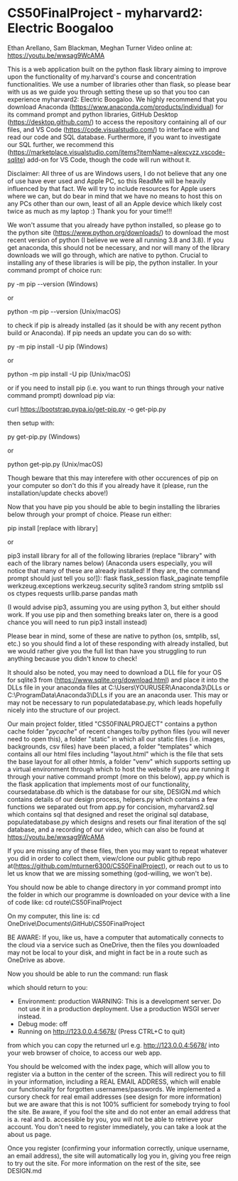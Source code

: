# CS50FinalProject - myharvard2: Electric Boogaloo
Ethan Arellano, Sam Blackman, Meghan Turner
Video online at: https://youtu.be/wwsag9WcAMA

This is a web application built on the python flask library aiming to improve upon the functionality of my.harvard's course and concentration functionalities. We use a number of libraries other than flask, so please bear with us as we guide you through setting these up so that you too can experience myharvard2: Electric Boogaloo. We highly recommend that you download Anaconda (https://www.anaconda.com/products/individual) for its command prompt and python libraries, GitHub Desktop (https://desktop.github.com/) to access the repository containing all of our files, and VS Code (https://code.visualstudio.com/) to interface with and read our code and SQL database. Furthermore, if you want to investigate our SQL further, we recommend this (https://marketplace.visualstudio.com/items?itemName=alexcvzz.vscode-sqlite) add-on for VS Code, though the code will run without it.

Disclaimer: All three of us are Windows users, I do not believe that any one of use have ever used and Apple PC, so this ReadMe will be heavily influenced by that fact. We will try to include resources for Apple users where we can, but do bear in mind that we have no means to host this on any PCs other than our own, least of all an Apple device which likely cost twice as much as my laptop :) Thank you for your time!!!

We won't assume that you already have python installed, so please go to the python site (https://www.python.org/downloads/) to download the most recent version of python (I believe we were all running 3.8 and 3.8). If you get anaconda, this should not be necessary, and nor will many of the library downloads we will go through, which are native to python. Crucial to installing any of these libraries is will be pip, the python installer. In your command prompt of choice run:

py -m pip --version 
(Windows) 

or 

python -m pip --version 
(Unix/macOS)

to check if pip is already installed (as it should be with any recent python build or Anaconda). If pip needs an update you can do so with:

py -m pip install -U pip
(Windows)

or

python -m pip install -U pip
(Unix/macOS)

or if you need to install pip (i.e. you want to run things through your native command prompt) download pip via:

curl https://bootstrap.pypa.io/get-pip.py -o get-pip.py

then setup with:

py get-pip.py
(Windows)

or

python get-pip.py
(Unix/macOS)

Though beware that this may interefere with other occurences of pip on your computer so don't do this if you already have it (please, run the installation/update checks above!)

Now that you have pip you should be able to begin installing the libraries below through your prompt of choice.
Please run either:

pip install [replace with library]

or 

pip3 install library
for all of the following libraries (replace "library" with each of the library names below)
(Anaconda users especially, you will notice that many of these are already installed! If they are, the command prompt should just tell you so!]):
flask
flask_session
flask_paginate
tempfile
werkzeug.exceptions
werkzeug.security
sqlite3
random
string
smtplib
ssl
os
ctypes
requests
urllib.parse
pandas
math

(I would advise pip3, assuming you are using python 3, but either should work. If you use pip and then something breaks later on, there is a good chance you will need to run pip3 install instead)

Please bear in mind, some of these are native to python (os, smtplib, ssl, etc.) so you should find a lot of these responding with already installed, but we would rather give you the full list than have you struggling to run anything because you didn't know to check!

It should also be noted, you may need to download a DLL file for your OS for sqlite3 from (https://www.sqlite.org/download.html) and place it into the DLLs file in your anaconda files at C:\Users\YOURUSER\Anaconda3\DLLs or C:\ProgramData\Anaconda3\DLLs
if you are an anaconda user. This may or may not be necessary to run populatedatabase.py, which leads hopefully nicely into the structure of our project.

Our main project folder, titled "CS50FINALPROJECT" contains a python cache folder "_pycache_" of recent changes to/by python files (you will never need to open this), a folder "static" in which all our static files (i.e. images, backgrounds, csv files) have been placed, a folder "templates" which contains all our html files including "layout.html" which is the file that sets the base layout for all other htmls, a folder "venv" which supports setting up a virtual environment through which to host the website if you are running it through your native command prompt (more on this below), app.py which is the flask application that implements most of our functionality, coursedatabase.db which is the database for our site, DESIGN.md which contains details of our design process, helpers.py which contains a few functions we separated out from app.py for concision, myharvard2.sql which contains sql that designed and reset the original sql database, populatedatabase.py which designs and resets our final iteration of the sql database, and a recording of our video, which can also be found at https://youtu.be/wwsag9WcAMA

If you are missing any of these files, then you may want to repeat whatever you did in order to collect them, view/clone our public github repo at(https://github.com/mturner6300/CS50FinalProject), or reach out to us to let us know that we are missing something (god-willing, we won't be).

You should now be able to change directory in yor command prompt into the folder in which our programme is downloaded on your device with a line of code like:
cd route\CS50FinalProject

On my computer, this line is:
cd OneDrive\Documents\GitHub\CS50FinalProject

BE AWARE: If you, like us, have a computer that automatically connects to the cloud via a service such as OneDrive, then the files you downloaded may not be local to your disk, and might in fact be in a route such as OneDrive as above. 

Now you should be able to run the command:
run flask

which should return to you:

* Environment: production
   WARNING: This is a development server. Do not use it in a production deployment.
   Use a production WSGI server instead.
 * Debug mode: off
 * Running on http://123.0.0.4:5678/ (Press CTRL+C to quit)

from which you can copy the returned url e.g. http://123.0.0.4:5678/ into your web browser of choice, to access our web app. 

You should be welcomed with the index page, which will allow you to register via a button in the center of the screen. This will redirect you to fill in your information, including a REAL EMAIL ADDRESS, which will enable our functionality for forgotten usernames/passwords. We implemented a cursory check for real email addresses (see design for more information) but we are aware that this is not 100% sufficient for somebody trying to fool the site. Be aware, if you fool the site and do not enter an email address that is a. real and b. accessible by you, you will not be able to retrieve your account. You don't need to register immediately, you can take a look at the about us page.

Once you register (confirming your information correctly, unique username, an email address), the site will automatically log you in, giving you free reign to try out the site. For more information on the rest of the site, see DESIGN.md